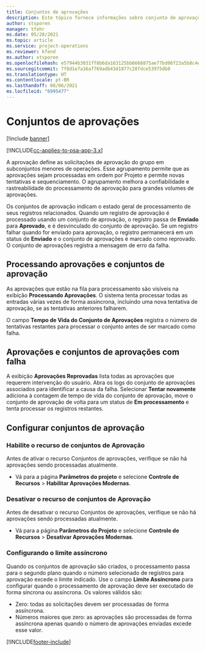 ```yaml
---
title: Conjuntos de aprovações
description: Este tópico fornece informações sobre conjunto de aprovações, solicitações e subconjuntos dessas operações.
author: stsporen
manager: tfehr
ms.date: 05/28/2021
ms.topic: article
ms.service: project-operations
ms.reviewer: kfend
ms.author: stsporen
ms.openlocfilehash: e57944b3031ff8b6da163125bb6668875ae77bd06f23a5b8c4ef06f396210e4f
ms.sourcegitcommit: 7f8d1e7a16af769adb43d1877c28fdce53975db8
ms.translationtype: HT
ms.contentlocale: pt-BR
ms.lasthandoff: 08/06/2021
ms.locfileid: "6995477"
---
```

# <a name="approval-sets"></a>Conjuntos de aprovações

[!include [banner](../includes/psa-now-project-operations.md)]

[!INCLUDE[cc-applies-to-psa-app-3.x](../includes/cc-applies-to-psa-app-3x.md)]

A aprovação define as solicitações de aprovação do grupo em subconjuntos menores de operações. Esse agrupamento permite que as aprovações sejam processadas em ordem por Projeto e permite novas tentativas e sequenciamento. O agrupamento melhora a confiabilidade e rastreabilidade do processamento de aprovação para grandes volumes de aprovações.

Os conjuntos de aprovação indicam o estado geral de processamento de seus registros relacionados. Quando um registro de aprovação é processado usando um conjunto de aprovação, o registro passa de **Enviado** para **Aprovado**, e é desvinculado do conjunto de aprovação. Se um registro falhar quando for enviado para aprovação, o registro permanecerá em um status de **Enviado** e o conjunto de aprovações é marcado como reprovado. O conjunto de aprovações registra a mensagem de erro da falha.

## <a name="processing-approvals-and-approval-sets"></a>Processando aprovações e conjuntos de aprovação
As aprovações que estão na fila para processamento são visíveis na exibição **Processando Aprovações**. O sistema tenta processar todas as entradas várias vezes de forma assíncrona, incluindo uma nova tentativa de aprovação, se as tentativas anteriores falharem.

O campo **Tempo de Vida do Conjunto de Aprovações** registra o número de tentativas restantes para processar o conjunto antes de ser marcado como falha.

## <a name="failed-approvals-and-approval-sets"></a>Aprovações e conjuntos de aprovações com falha
A exibição **Aprovações Reprovadas** lista todas as aprovações que requerem intervenção do usuário. Abra os logs do conjunto de aprovações associados para identificar a causa da falha.
Selecionar **Tentar novamente** adiciona à contagem de tempo de vida do conjunto de aprovação, move o conjunto de aprovação de volta para um status de **Em processamento** e tenta processar os registros restantes.

## <a name="configure-approval-sets"></a>Configurar conjuntos de aprovação

###  <a name="enable-the-approval-sets-feature"></a>Habilite o recurso de conjuntos de Aprovação
Antes de ativar o recurso Conjuntos de aprovações, verifique se não há aprovações sendo processadas atualmente.

- Vá para a página **Parâmetros do projeto** e selecione **Controle de Recursos** > **Habilitar Aprovações Modernas**.

### <a name="turn-off-the-approval-sets-feature"></a>Desativar o recurso de conjuntos de Aprovação
Antes de desativar o recurso Conjuntos de aprovações, verifique se não há aprovações sendo processadas atualmente.

- Vá para a página **Parâmetros do Projeto** e selecione **Controle de Recursos** > **Desativar Aprovações Modernas**.

### <a name="configuring-the-asynchronous-threshold"></a>Configurando o limite assíncrono 
Quando os conjuntos de aprovação são criados, o processamento passa para o segundo plano quando o número selecionado de registros para aprovação excede o limite indicado. Use o campo **Limite Assíncrono** para configurar quando o processamento de aprovação deve ser executado de forma síncrona ou assíncrona.
Os valores válidos são:

  - Zero: todas as solicitações devem ser processadas de forma assíncrona. 
  - Números maiores que zero: as aprovações são processadas de forma assíncrona apenas quando o número de aprovações enviadas excede esse valor.

[!INCLUDE[footer-include](../includes/footer-banner.md)]
